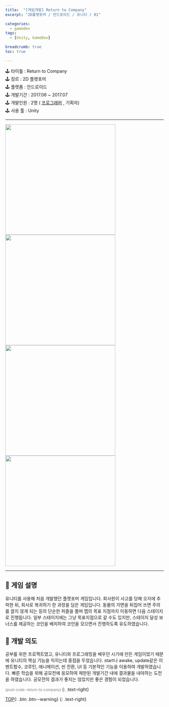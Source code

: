 ```yaml
---
title:  "[게임개발] Return to Company"
excerpt: "2D플랫포머 / 안드로이드 / 유니티 / 01"

categories:
  - gamedev
tags:
  - [Unity, GameDev]

breadcrumb: true
toc: true

---
```


<div class="notice--warning" markdown=1>
🕹 타이틀 : Return to Company <br>
🕹 장르 : 2D 플랫포머   <br>
🕹 플랫폼 : 안드로이드   <br>
🕹 개발기간 : 2017.06 ~ 2017.07   <br>
🕹 개발인원 : 2명 ( <u>프로그래머</u> , 기획자)   <br>
🕹 사용 툴 : Unity   <br>
 </div>
 
 --- 

<div>
<img width="350" src = "https://user-images.githubusercontent.com/45874696/67117458-b53a9700-f21d-11e9-9e04-470e84b9a94c.JPG">
<img width="350" src = "https://user-images.githubusercontent.com/45874696/67117457-b4a20080-f21d-11e9-8590-10dc805fb49d.JPG">
 </div> <div>
<img width="350" src = "https://user-images.githubusercontent.com/45874696/67117452-b4a20080-f21d-11e9-9ac3-dd4f007dd41d.JPG">
<img width="350" src = "https://user-images.githubusercontent.com/45874696/67117455-b4a20080-f21d-11e9-8e58-60527ce76e52.JPG">
</div>

---



## 🔸 게임 설명 
유니티를 사용해 처음 개발했던 플랫포머 게임입니다. 회사원이 사고를 당해 오지에 추락한 뒤, 회사로 복귀하기 한 과정을 담은 게임입니다. 동물의 가면을 뒤집어 쓰면 주의를 끌지 않게 되는 등의 단순한 퍼즐을 풀며 맵의 목표 지점까지 이동하면 다음 스테이지로 진행됩니다. 일부 스테이지에는 그냥 목표지점으로 갈 수도 있지만, 스테이지 달성 보너스를 제공하는 코인을 배치하여 코인을 모으면서 진행하도록 유도하였습니다.


## 🔸 개발 의도
공부를 위한 프로젝트였고, 유니티와 프로그래밍을 배우던 시기에 만든 게임이었기 때문에 유니티의 핵심 기능을 익히는데 중점을 두었습니다. start나 awake, update같은 이벤트함수, 코루틴, 애니메이션, 씬 전환, UI 등 기본적인 기능을 이용하여 개발하였습니다. 빠른 학습을 위해 공모전에 응모하여 제한된 개발기간 내에 결과물을 내야하는 도전을 하였습니다. 공모전의 결과가 좋지는 않았지만 좋은 경험이 되었습니다.



<small style ="color:gray;">(post-code: return-to-company) </small> 
 {: .text-right}

[TOP](#){: .btn .btn--warning} 
{: .text-right}